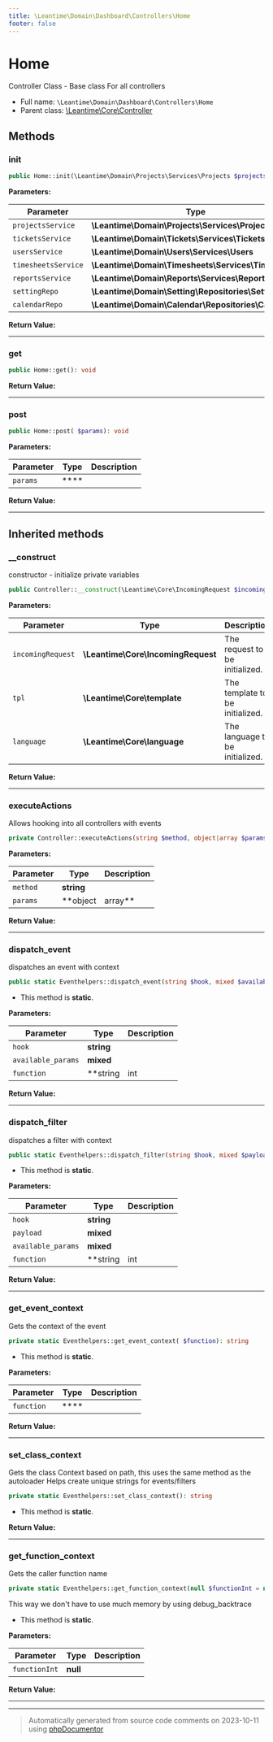 ```yaml
---
title: \Leantime\Domain\Dashboard\Controllers\Home
footer: false
---
```


# Home

Controller Class - Base class For all controllers



* Full name: `\Leantime\Domain\Dashboard\Controllers\Home`
* Parent class: [\Leantime\Core\Controller](../../../Core/Controller.md)



## Methods

### init



```php
public Home::init(\Leantime\Domain\Projects\Services\Projects $projectsService, \Leantime\Domain\Tickets\Services\Tickets $ticketsService, \Leantime\Domain\Users\Services\Users $usersService, \Leantime\Domain\Timesheets\Services\Timesheets $timesheetsService, \Leantime\Domain\Reports\Services\Reports $reportsService, \Leantime\Domain\Setting\Repositories\Setting $settingRepo, \Leantime\Domain\Calendar\Repositories\Calendar $calendarRepo): void
```








**Parameters:**

| Parameter | Type | Description |
|-----------|------|-------------|
| `projectsService` | **\Leantime\Domain\Projects\Services\Projects** |  |
| `ticketsService` | **\Leantime\Domain\Tickets\Services\Tickets** |  |
| `usersService` | **\Leantime\Domain\Users\Services\Users** |  |
| `timesheetsService` | **\Leantime\Domain\Timesheets\Services\Timesheets** |  |
| `reportsService` | **\Leantime\Domain\Reports\Services\Reports** |  |
| `settingRepo` | **\Leantime\Domain\Setting\Repositories\Setting** |  |
| `calendarRepo` | **\Leantime\Domain\Calendar\Repositories\Calendar** |  |


**Return Value:**





---
### get



```php
public Home::get(): void
```









**Return Value:**





---
### post



```php
public Home::post( $params): void
```








**Parameters:**

| Parameter | Type | Description |
|-----------|------|-------------|
| `params` | **** |  |


**Return Value:**





---


## Inherited methods

### __construct

constructor - initialize private variables

```php
public Controller::__construct(\Leantime\Core\IncomingRequest $incomingRequest, \Leantime\Core\template $tpl, \Leantime\Core\language $language): mixed
```








**Parameters:**

| Parameter | Type | Description |
|-----------|------|-------------|
| `incomingRequest` | **\Leantime\Core\IncomingRequest** | The request to be initialized. |
| `tpl` | **\Leantime\Core\template** | The template to be initialized. |
| `language` | **\Leantime\Core\language** | The language to be initialized. |


**Return Value:**





---
### executeActions

Allows hooking into all controllers with events

```php
private Controller::executeActions(string $method, object|array $params): void
```








**Parameters:**

| Parameter | Type | Description |
|-----------|------|-------------|
| `method` | **string** |  |
| `params` | **object|array** |  |


**Return Value:**





---
### dispatch_event

dispatches an event with context

```php
public static Eventhelpers::dispatch_event(string $hook, mixed $available_params = [], string|int|null $function = null): void
```



* This method is **static**.




**Parameters:**

| Parameter | Type | Description |
|-----------|------|-------------|
| `hook` | **string** |  |
| `available_params` | **mixed** |  |
| `function` | **string|int|null** |  |


**Return Value:**





---
### dispatch_filter

dispatches a filter with context

```php
public static Eventhelpers::dispatch_filter(string $hook, mixed $payload, mixed $available_params = [], string|int|null $function = null): mixed
```



* This method is **static**.




**Parameters:**

| Parameter | Type | Description |
|-----------|------|-------------|
| `hook` | **string** |  |
| `payload` | **mixed** |  |
| `available_params` | **mixed** |  |
| `function` | **string|int|null** |  |


**Return Value:**





---
### get_event_context

Gets the context of the event

```php
private static Eventhelpers::get_event_context( $function): string
```



* This method is **static**.




**Parameters:**

| Parameter | Type | Description |
|-----------|------|-------------|
| `function` | **** |  |


**Return Value:**





---
### set_class_context

Gets the class Context based on path, this uses the same method as the autoloader
Helps create unique strings for events/filters

```php
private static Eventhelpers::set_class_context(): string
```



* This method is **static**.





**Return Value:**





---
### get_function_context

Gets the caller function name

```php
private static Eventhelpers::get_function_context(null $functionInt = null): string
```

This way we don't have to use much memory by using debug_backtrace

* This method is **static**.




**Parameters:**

| Parameter | Type | Description |
|-----------|------|-------------|
| `functionInt` | **null** |  |


**Return Value:**





---


---
> Automatically generated from source code comments on 2023-10-11 using [phpDocumentor](http://www.phpdoc.org/)
